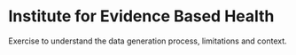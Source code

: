 # Institute for Evidence Based Health

Exercise to understand the data generation process, limitations and context. 
